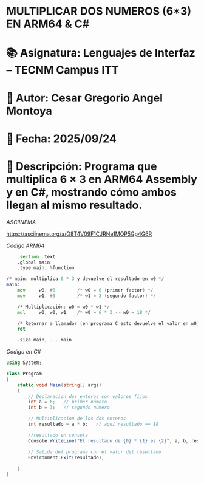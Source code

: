 #   MULTIPLICAR DOS NUMEROS (6*3) EN ARM64 & C# 

# 📚 Asignatura: Lenguajes de Interfaz – TECNM Campus ITT
# 👤 Autor: Cesar Gregorio Angel Montoya
# 📅 Fecha: 2025/09/24
# 🎯 Descripción: Programa que multiplica 6 × 3 en ARM64 Assembly y en C#, mostrando cómo ambos llegan al mismo resultado.


*ASCIINEMA*

https://asciinema.org/a/Q8T4V09F1CJRNe1MQP5Gp4G6R 

*Codigo ARM64*

```asm
    .section .text
    .global main
    .type main, %function

/* main: multiplica 6 * 3 y devuelve el resultado en w0 */
main:
    mov     w0, #6        /* w0 = 6 (primer factor) */
    mov     w1, #3        /* w1 = 3 (segundo factor) */

    /* Multiplicación: w0 = w0 * w1 */
    mul     w0, w0, w1    /* w0 = 6 * 3 -> w0 = 18 */

    /* Retornar a llamador (en programa C esto devuelve el valor en w0) */
    ret

    .size main, . - main
```

*Codigo en C#*

```C#
using System;

class Program
{
    static void Main(string[] args)
    {
        // Declaracion dos enteros con valores fijos
        int a = 6;   // primer número
        int b = 3;   // segundo número

        // Multiplicacion de los dos enteros
        int resultado = a * b;   // aquí resultado == 18

        //resultado en consola
        Console.WriteLine("El resultado de {0} * {1} es {2}", a, b, resultado);

        // Salida del programa con el valor del resultado
        Environment.Exit(resultado);  
    
    }
}
```
